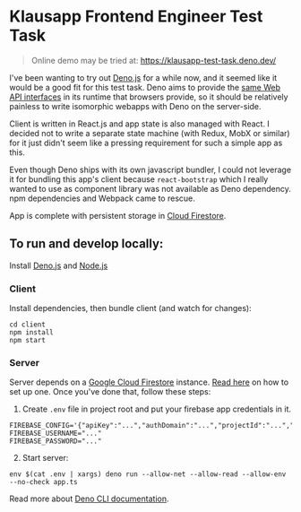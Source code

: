 # Klausapp Frontend Engineer Test Task

> Online demo may be tried at: https://klausapp-test-task.deno.dev/

I've been wanting to try out [Deno.js](https://deno.land/) for a while now, and it seemed like it would be a good fit for this test task. Deno aims to provide the [same Web API interfaces](https://deno.com/blog/every-web-api-in-deno) in its runtime that browsers provide, so it should be relatively painless to write isomorphic webapps with Deno on the server-side.

Client is written in React.js and app state is also managed with React. I decided not to write a separate state machine (with Redux, MobX or similar) for it just didn't seem like a pressing requirement for such a simple app as this.

Even though Deno ships with its own javascript bundler, I could not leverage it for bundling this app's client because `react-bootstrap` which I really wanted to use as component library was not available as Deno dependency. npm dependencies and Webpack came to rescue. 

App is complete with persistent storage in [Cloud Firestore](https://firebase.google.com/products/firestore/).

## To run and develop locally:

Install [Deno.js](https://deno.land/#installation) and [Node.js](https://nodejs.org/en/)

### Client

Install dependencies, then bundle client (and watch for changes):
```shell
cd client
npm install
npm start
```

### Server

Server depends on a [Google Cloud Firestore](https://firebase.google.com/products/firestore/) instance. [Read here](FIREBASE_SETUP.md) on how to set up one. Once you've done that, follow these steps:

1. Create `.env` file in project root and put your firebase app credentials in it.
```
FIREBASE_CONFIG='{"apiKey":"...","authDomain":"...","projectId":"...","storageBucket":"...","messagingSenderId":"...","appId":"..."}'
FIREBASE_USERNAME="..."
FIREBASE_PASSWORD="..."
```

2. Start server:
```shell
env $(cat .env | xargs) deno run --allow-net --allow-read --allow-env --no-check app.ts
```
Read more about [Deno CLI documentation](https://deno.land/manual@v1.11.3/getting_started/command_line_interface#command-line-interface).
